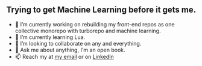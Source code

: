 ## Trying to get Machine Learning before it gets me.

- 🔭 I’m currently working on rebuilding my front-end repos as one collective monorepo with turborepo and machine learning.
- 🌱 I’m currently learning Lua.
- 👯 I’m looking to collaborate on any and everything.
- 💬 Ask me about anything, I'm an open book.
- 📫 Reach my at [my email](ellishogan95@gmail.com) or on [LinkedIn](https://www.linkedin.com/in/ellis-hogan-99a646161/)
